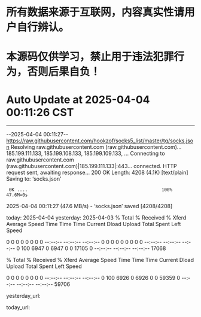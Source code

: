 # 所有数据来源于互联网，内容真实性请用户自行辨认。

# 本源码仅供学习，禁止用于违法犯罪行为，否则后果自负！

# Auto Update  at 2025-04-04 00:11:26 CST
------------------------------------------------
--2025-04-04 00:11:27--  https://raw.githubusercontent.com/hookzof/socks5_list/master/tg/socks.json
Resolving raw.githubusercontent.com (raw.githubusercontent.com)... 185.199.111.133, 185.199.108.133, 185.199.109.133, ...
Connecting to raw.githubusercontent.com (raw.githubusercontent.com)|185.199.111.133|:443... connected.
HTTP request sent, awaiting response... 200 OK
Length: 4208 (4.1K) [text/plain]
Saving to: ‘socks.json’

     0K ....                                                  100% 47.6M=0s

2025-04-04 00:11:27 (47.6 MB/s) - ‘socks.json’ saved [4208/4208]

today: 2025-04-04
yesterday: 2025-04-03
  % Total    % Received % Xferd  Average Speed   Time    Time     Time  Current
                                 Dload  Upload   Total   Spent    Left  Speed
  0     0    0     0    0     0      0      0 --:--:-- --:--:-- --:--:--     0  0     0    0     0    0     0      0      0 --:--:-- --:--:-- --:--:--     0100  6947    0  6947    0     0  17105      0 --:--:-- --:--:-- --:--:-- 17068

  % Total    % Received % Xferd  Average Speed   Time    Time     Time  Current
                                 Dload  Upload   Total   Spent    Left  Speed
  0     0    0     0    0     0      0      0 --:--:-- --:--:-- --:--:--     0100  6926    0  6926    0     0  59359      0 --:--:-- --:--:-- --:--:-- 59706

yesterday_url:

today_url:

